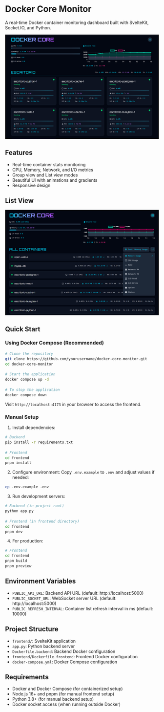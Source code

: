 # Docker Core Monitor

A real-time Docker container monitoring dashboard built with SvelteKit, Socket.IO, and Python.

![Docker Core Monitor](.github/hero.png)

## Features

- Real-time container stats monitoring
- CPU, Memory, Network, and I/O metrics
- Group view and List view modes
- Beautiful UI with animations and gradients
- Responsive design

## List View
![Docker Core Monitor](.github/list-view.png)

## Quick Start

### Using Docker Compose (Recommended)

```bash
# Clone the repository
git clone https://github.com/yourusername/docker-core-monitor.git
cd docker-core-monitor

# Start the application
docker compose up -d

# To stop the application
docker compose down
```

Visit `http://localhost:4173` in your browser to access the frontend.

### Manual Setup

1. Install dependencies:
```bash
# Backend
pip install -r requirements.txt

# Frontend
cd frontend
pnpm install
```

2. Configure environment:
Copy `.env.example` to `.env` and adjust values if needed:
```bash
cp .env.example .env
```

3. Run development servers:
```bash
# Backend (in project root)
python app.py

# Frontend (in frontend directory)
cd frontend
pnpm dev
```

4. For production:
```bash
# Frontend
cd frontend
pnpm build
pnpm preview
```

## Environment Variables

- `PUBLIC_API_URL`: Backend API URL (default: http://localhost:5000)
- `PUBLIC_SOCKET_URL`: WebSocket server URL (default: http://localhost:5000)
- `PUBLIC_REFRESH_INTERVAL`: Container list refresh interval in ms (default: 10000)

## Project Structure

- `frontend/`: SvelteKit application
- `app.py`: Python backend server
- `Dockerfile.backend`: Backend Docker configuration
- `frontend/Dockerfile.frontend`: Frontend Docker configuration
- `docker-compose.yml`: Docker Compose configuration

## Requirements

- Docker and Docker Compose (for containerized setup)
- Node.js 16+ and pnpm (for manual frontend setup)
- Python 3.8+ (for manual backend setup)
- Docker socket access (when running outside Docker) 